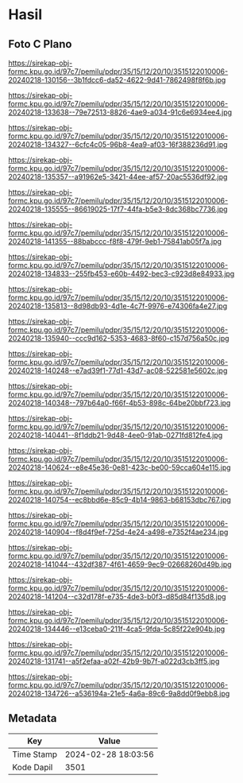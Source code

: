 # Hasil

## Foto C Plano

https://sirekap-obj-formc.kpu.go.id/97c7/pemilu/pdpr/35/15/12/20/10/3515122010006-20240218-130156--3b1fdcc6-da52-4622-9d41-7862498f8f6b.jpg

https://sirekap-obj-formc.kpu.go.id/97c7/pemilu/pdpr/35/15/12/20/10/3515122010006-20240218-133638--79e72513-8826-4ae9-a034-91c6e6934ee4.jpg

https://sirekap-obj-formc.kpu.go.id/97c7/pemilu/pdpr/35/15/12/20/10/3515122010006-20240218-134327--6cfc4c05-96b8-4ea9-af03-16f388236d91.jpg

https://sirekap-obj-formc.kpu.go.id/97c7/pemilu/pdpr/35/15/12/20/10/3515122010006-20240218-135357--a91962e5-3421-44ee-af57-20ac5536df92.jpg

https://sirekap-obj-formc.kpu.go.id/97c7/pemilu/pdpr/35/15/12/20/10/3515122010006-20240218-135555--86619025-17f7-44fa-b5e3-8dc368bc7736.jpg

https://sirekap-obj-formc.kpu.go.id/97c7/pemilu/pdpr/35/15/12/20/10/3515122010006-20240218-141355--88babccc-f8f8-479f-9eb1-75841ab05f7a.jpg

https://sirekap-obj-formc.kpu.go.id/97c7/pemilu/pdpr/35/15/12/20/10/3515122010006-20240218-134833--255fb453-e60b-4492-bec3-c923d8e84933.jpg

https://sirekap-obj-formc.kpu.go.id/97c7/pemilu/pdpr/35/15/12/20/10/3515122010006-20240218-135813--8d98db93-4d1e-4c7f-9976-e74306fa4e27.jpg

https://sirekap-obj-formc.kpu.go.id/97c7/pemilu/pdpr/35/15/12/20/10/3515122010006-20240218-135940--ccc9d162-5353-4683-8f60-c157d756a50c.jpg

https://sirekap-obj-formc.kpu.go.id/97c7/pemilu/pdpr/35/15/12/20/10/3515122010006-20240218-140248--e7ad39f1-77d1-43d7-ac08-522581e5602c.jpg

https://sirekap-obj-formc.kpu.go.id/97c7/pemilu/pdpr/35/15/12/20/10/3515122010006-20240218-140348--797b64a0-f66f-4b53-898c-64be20bbf723.jpg

https://sirekap-obj-formc.kpu.go.id/97c7/pemilu/pdpr/35/15/12/20/10/3515122010006-20240218-140441--8f1ddb21-9d48-4ee0-91ab-0271fd812fe4.jpg

https://sirekap-obj-formc.kpu.go.id/97c7/pemilu/pdpr/35/15/12/20/10/3515122010006-20240218-140624--e8e45e36-0e81-423c-be00-59cca604e115.jpg

https://sirekap-obj-formc.kpu.go.id/97c7/pemilu/pdpr/35/15/12/20/10/3515122010006-20240218-140754--ec8bbd6e-85c9-4b14-9863-b68153dbc767.jpg

https://sirekap-obj-formc.kpu.go.id/97c7/pemilu/pdpr/35/15/12/20/10/3515122010006-20240218-140904--f8d4f9ef-725d-4e24-a498-e7352f4ae234.jpg

https://sirekap-obj-formc.kpu.go.id/97c7/pemilu/pdpr/35/15/12/20/10/3515122010006-20240218-141044--432df387-4f61-4659-9ec9-02668260d49b.jpg

https://sirekap-obj-formc.kpu.go.id/97c7/pemilu/pdpr/35/15/12/20/10/3515122010006-20240218-141204--c32d178f-e735-4de3-b0f3-d85d84f135d8.jpg

https://sirekap-obj-formc.kpu.go.id/97c7/pemilu/pdpr/35/15/12/20/10/3515122010006-20240218-134446--e13ceba0-211f-4ca5-9fda-5c85f22e904b.jpg

https://sirekap-obj-formc.kpu.go.id/97c7/pemilu/pdpr/35/15/12/20/10/3515122010006-20240218-131741--a5f2efaa-a02f-42b9-9b7f-a022d3cb3ff5.jpg

https://sirekap-obj-formc.kpu.go.id/97c7/pemilu/pdpr/35/15/12/20/10/3515122010006-20240218-134726--a536194a-21e5-4a6a-89c6-9a8dd0f9ebb8.jpg


## Metadata

| Key        | Value               |
| ---------- | ------------------- |
| Time Stamp | 2024-02-28 18:03:56 |
| Kode Dapil | 3501                |



